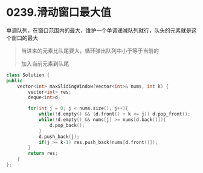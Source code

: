 # 0239.滑动窗口最大值

单调队列，在窗口范围内的最大，维护一个单调递减队列就行，队头的元素就是这个窗口的最大

> 当进来的元素比队尾要大，循环弹出队列中小于等于当前的
>
> 加入当前元素到队尾

```cpp
class Solution {
public:
    vector<int> maxSlidingWindow(vector<int>& nums, int k) {
        vector<int> res;
        deque<int>d;

        for(int j = 0; j < nums.size(); j++){
            while(!d.empty() && (d.front() + k <= j)) d.pop_front();
            while(!d.empty() && nums[j] >= nums[d.back()]){
                d.pop_back();
            }
            d.push_back(j);
            if(j >= k-1) res.push_back(nums[d.front()]);
        }
        return res;
    }
};
```

